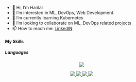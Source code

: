 - 👋 Hi, I’m Harilal
- 👀 I’m interested in ML, DevOps, Web Development.
- 🌱 I’m currently learning Kubernetes
- 💞️ I’m looking to collaborate on ML, DevOps related projects
- 📫 How to reach me: [LinkedIN](https://www.linkedin.com/in/lal123/)

#### My Skills 
##### Languages
<p align="center">
  <a href="https://skillicons.dev">
    <img src="https://skillicons.dev/icons?i=html,css,js,py"/>
  </a>
</p>
<p align="center">
  <a href="https://skillicons.dev">
    <img src="https://skillicons.dev/icons?i=html,css,js,py"/>
    <img src="https://skillicons.dev/icons?i=tensorflow"/>
    <img src="https://skillicons.dev/icons?i=mysql,postgres"/>
    <img src="https://skillicons.dev/icons?i=git"/>
  </a>
</p>

<!---
Lal4Tech/Lal4Tech is a ✨ special ✨ repository because its `README.md` (this file) appears on your GitHub profile.
You can click the Preview link to take a look at your changes.
--->
